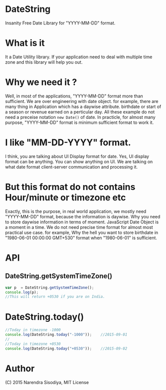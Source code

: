 # DateString
Insanity Free Date Library for "YYYY-MM-DD" format.

# What is it
It a Date Utility library. If your application need to deal with multiple time zone and this library will help you out.

# Why we need it ?
Well, in most of the applications, "YYYY-MM-DD" format more than sufficient. We are over engineering with date object. for example, there are many thing in Application which has a daywise attribute. birthdate or start of a season or revenue earned on a perticular day. All these example do not need a preceise notation `new Date()` of date. In practicle, for almost many purpose, "YYYY-MM-DD" format is minimum sufficient format to work it.

# I like "MM-DD-YYYY" format.
I think, you are talking about UI Display format for date. 
Yes, UI display format can be anything. You can show anything on UI. 
We are talking on what date format client-server communication and processing it.

# But this format do not contains Hour/minute or timezone etc
Exactly, this is the purpose, in real world application, we mostly need "YYYY-MM-DD" format, because the information is daywise.
Why you need to store daywise information in terms of moment. JavaScript Date Object is a moment in a time. 
We do not need precise time format for almost most practical use case.
for example, Why the hell you want to store birthdate in "1980-06-01 00:00:00 GMT+530" format when "1980-06-01" is sufficient.


# API

## DateString.getSystemTimeZone()

```js
var p  = DateString.getSystemTimeZone();
console.log(p);
//This will return +0530 if you are on India.
```
# DateString.today()

```js
//Today in timezone -1000
console.log(DateString.today("-1000"));    //2015-09-01
//
//Today in timezone +0530
console.log(DateString.today("+0530"));    //2015-09-02
```

# Author
(C) 2015 Narendra Sisodiya, MIT License
